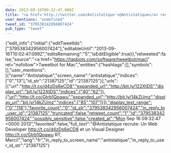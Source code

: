 ```yaml
---
date: 2013-09-16T09:32:47.000Z
title: "<a href='http://twitter.com/Antistatique'>@Antistatique</a> recrute: Un Web Developer http://t.co/d4zDs6eCD8 et un Visual Designer http://t.co/Gtrb1Qpawu RT, Merci!″"
user_mentions: "undefined"
tweet_id: "379538342956007424"
pub_type: "tweet"
---
```

{"edit_info":{"initial":{"editTweetIds":["379538342956007424"],"editableUntil":"2013-09-16T10:02:47.099Z","editsRemaining":"5","isEditEligible":true}},"retweeted":false,"source":"<a href=\"https://tapbots.com/software/tweetbot/mac\" rel=\"nofollow\">Tweetbot for Mac</a>","entities":{"hashtags":[],"symbols":[],"user_mentions":[{"name":"Antistatique","screen_name":"antistatique","indices":["0","13"],"id_str":"21387125","id":"21387125"}],"urls":[{"url":"http://t.co/d4zDs6eCD8","expanded_url":"http://bit.ly/122XtDS","display_url":"bit.ly/122XtDS","indices":["40","62"]},{"url":"http://t.co/Gtrb1Qpawu","expanded_url":"http://bit.ly/14kZUmz","display_url":"bit.ly/14kZUmz","indices":["85","107"]}]},"display_text_range":["0","118"],"favorite_count":"0","id_str":"379538342956007424","in_reply_to_user_id":"21387125","truncated":false,"retweet_count":"1","id":"379538342956007424","possibly_sensitive":false,"created_at":"Mon Sep 16 09:32:47 +0000 2013","favorited":false,"full_text":"@Antistatique recrute: Un Web Developer http://t.co/d4zDs6eCD8 et un Visual Designer http://t.co/Gtrb1Qpawu RT, Merci!","lang":"fr","in_reply_to_screen_name":"antistatique","in_reply_to_user_id_str":"21387125"}
